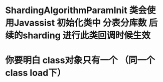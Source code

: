 # ShardingAlgorithmParamInit 类会使用Javassist 初始化类中 分表分库数  后续的sharding 进行此类回调时候生效
# 你要明白 class对象只有一个 （同一个class load下）  
